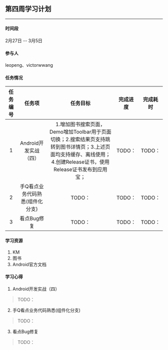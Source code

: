 ## 第四周学习计划
***

#### 时间段
2月27日 -- 3月5日  

#### 参与人
leopeng、victorwwang  

#### 任务情况
|任务编号|任务项|任务目标|完成进度|完成耗时|
|:--:|:--:|:--:|:--:|:--:|
|1|Android开发实战（四）|1.增加图书搜索页面，Demo增加Toolbar用于页面切换；2.搜索结果页支持跳转到图书详情页；3.上述页面均支持缓存、离线使用；4.创建Release证书，使用Release证书发布到应用宝；|TODO：|TODO：|
|2|手Q看点业务代码熟悉(组件化分支)|TODO：|TODO：|TODO：|
|3|看点Bug修复|TODO：|TODO：|TODO：|

#### 学习资源
1. KM
2. 图书
3. Android官方文档

#### 学习心得

1. Android开发实战（四）
> TODO：

2. 手Q看点业务代码熟悉(组件化分支)
> TODO：

3. 看点Bug修复
> TODO：